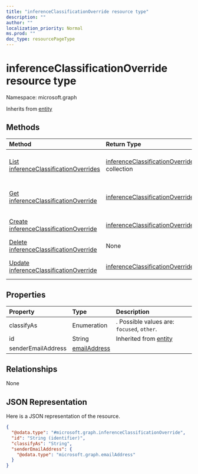 ```yaml
---
title: "inferenceClassificationOverride resource type"
description: ""
author: ""
localization_priority: Normal
ms.prod: ""
doc_type: resourcePageType
---
```


# inferenceClassificationOverride resource type


Namespace: microsoft.graph




Inherits from [entity](../resources/entity.md)

## Methods
|Method|Return Type|Description|
|:---|:---|:---|
|[List inferenceClassificationOverrides](../api/inferenceclassificationoverride-list.md)|[inferenceClassificationOverride](../resources/inferenceclassificationoverride.md) collection|List properties and relationships of the [inferenceClassificationOverride](../resources/inferenceclassificationoverride.md) objects.|
|[Get inferenceClassificationOverride](../api/inferenceclassificationoverride-get.md)|[inferenceClassificationOverride](../resources/inferenceclassificationoverride.md)|Read properties and relationships of the [inferenceClassificationOverride](../resources/inferenceclassificationoverride.md) object.|
|[Create inferenceClassificationOverride](../api/inferenceclassificationoverride-create.md)|[inferenceClassificationOverride](../resources/inferenceclassificationoverride.md)|Create a new [inferenceClassificationOverride](../resources/inferenceclassificationoverride.md) object.|
|[Delete inferenceClassificationOverride](../api/inferenceclassificationoverride-delete.md)|None|Deletes a [inferenceClassificationOverride](../resources/inferenceclassificationoverride.md).|
|[Update inferenceClassificationOverride](../api/inferenceclassificationoverride-update.md)|[inferenceClassificationOverride](../resources/inferenceclassificationoverride.md)|Update the properties of a [inferenceClassificationOverride](../resources/inferenceclassificationoverride.md) object.|

## Properties
|Property|Type|Description|
|:---|:---|:---|
|classifyAs|Enumeration|. Possible values are: `focused`, `other`.|
|id|String| Inherited from [entity](../resources/entity.md)|
|senderEmailAddress|[emailAddress](../resources/emailaddress.md)||

## Relationships
None

## JSON Representation
Here is a JSON representation of the resource.
<!-- {
  "blockType": "resource",
  "keyProperty": "id",
  "@odata.type": "microsoft.graph.inferenceClassificationOverride",
  "baseType": "microsoft.graph.entity",
  "openType": false
}
-->
``` json
{
  "@odata.type": "#microsoft.graph.inferenceClassificationOverride",
  "id": "String (identifier)",
  "classifyAs": "String",
  "senderEmailAddress": {
    "@odata.type": "microsoft.graph.emailAddress"
  }
}
```

